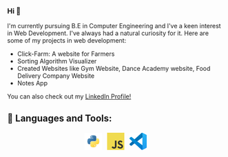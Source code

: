 ### Hi 👋

I'm currently pursuing B.E in Computer Engineering and I've a keen interest in Web Development. I've always had a natural curiosity for it. Here are some of my projects in web development:
- Click-Farm: A website for Farmers
- Sorting Algorithm Visualizer
- Created Websites like Gym Website, Dance Academy website, Food Delivery Company Website
- Notes App

You can  also check out my [LinkedIn Profile!](https://www.linkedin.com/in/kaushalbhide) 

## 🧰 Languages and Tools:
<p align="center">
<img src="https://raw.githubusercontent.com/github/explore/80688e429a7d4ef2fca1e82350fe8e3517d3494d/topics/python/python.png" alt="Python" height="40" style="vertical-align:top; margin:4px">
<img src="https://raw.githubusercontent.com/github/explore/80688e429a7d4ef2fca1e82350fe8e3517d3494d/topics/javascript/javascript.png" alt="Javascript" height="40" style="vertical-align:top; margin:4px">
<img src="https://raw.githubusercontent.com/github/explore/80688e429a7d4ef2fca1e82350fe8e3517d3494d/topics/visual-studio-code/visual-studio-code.png" alt="VS Code" height="40" style="vertical-align:top; margin:4px">
</p>
